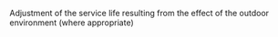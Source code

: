﻿Adjustment of the service life resulting from the effect of the outdoor environment (where appropriate)